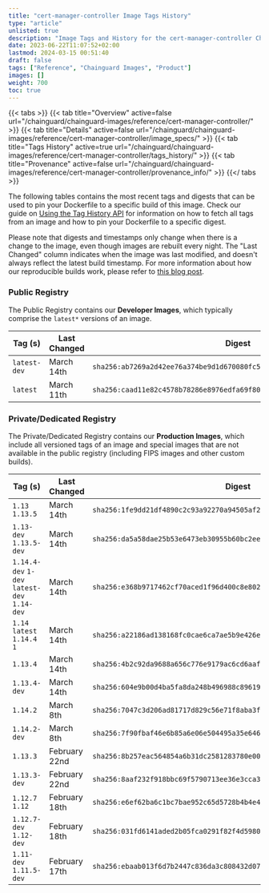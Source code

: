 ```yaml
---
title: "cert-manager-controller Image Tags History"
type: "article"
unlisted: true
description: "Image Tags and History for the cert-manager-controller Chainguard Image"
date: 2023-06-22T11:07:52+02:00
lastmod: 2024-03-15 00:51:40
draft: false
tags: ["Reference", "Chainguard Images", "Product"]
images: []
weight: 700
toc: true
---
```


{{< tabs >}}
{{< tab title="Overview" active=false url="/chainguard/chainguard-images/reference/cert-manager-controller/" >}}
{{< tab title="Details" active=false url="/chainguard/chainguard-images/reference/cert-manager-controller/image_specs/" >}}
{{< tab title="Tags History" active=true url="/chainguard/chainguard-images/reference/cert-manager-controller/tags_history/" >}}
{{< tab title="Provenance" active=false url="/chainguard/chainguard-images/reference/cert-manager-controller/provenance_info/" >}}
{{</ tabs >}}

The following tables contains the most recent tags and digests that can be used to pin your Dockerfile to a specific build of this image. Check our guide on [Using the Tag History API](/chainguard/chainguard-images/using-the-tag-history-api/) for information on how to fetch all tags from an image and how to pin your Dockerfile to a specific digest.

Please note that digests and timestamps only change when there is a change to the image, even though images are rebuilt every night. The "Last Changed" column indicates when the image was last modified, and doesn't always reflect the latest build timestamp. For more information about how our reproducible builds work, please refer to [this blog post](https://www.chainguard.dev/unchained/reproducing-chainguards-reproducible-image-builds).

### Public Registry
The Public Registry contains our **Developer Images**, which typically comprise the `latest*` versions of an image.

| Tag (s)       | Last Changed | Digest                                                                    |
|---------------|--------------|---------------------------------------------------------------------------|
|  `latest-dev` | March 14th   | `sha256:ab7269a2d42ee76a374be9d1d670080fc5e7b0820ae39c732006f4b293d7444e` |
|  `latest`     | March 11th   | `sha256:caad11e82c4578b78286e8976edfa69f800a5110bc5144ad80e703825ea2ed78` |


### Private/Dedicated Registry
The Private/Dedicated Registry contains our **Production Images**, which include all versioned tags of an image and special images that are not available in the public registry (including FIPS images and other custom builds).

| Tag (s)                                       | Last Changed  | Digest                                                                    |
|-----------------------------------------------|---------------|---------------------------------------------------------------------------|
|  `1.13` `1.13.5`                              | March 14th    | `sha256:1fe9dd21df4890c2c93a92270a94505af221cc109c7c6111258e5bfbfce15128` |
|  `1.13-dev` `1.13.5-dev`                      | March 14th    | `sha256:da5a58dae25b53e6473eb30955b60bc2ee9f90b33c0e7ed179972be8f50a597c` |
|  `1.14.4-dev` `1-dev` `latest-dev` `1.14-dev` | March 14th    | `sha256:e368b9717462cf70aced1f96d400c8e8021eb714059c48dca6c4a38ab1980419` |
|  `1.14` `latest` `1.14.4` `1`                 | March 14th    | `sha256:a22186ad138168fc0cae6ca7ae5b9e426e204595bc1a9b080c6d70cf77378e07` |
|  `1.13.4`                                     | March 14th    | `sha256:4b2c92da9688a656c776e9179ac6cd6aaf64e5828c516642306e31a895c292b6` |
|  `1.13.4-dev`                                 | March 14th    | `sha256:604e9b00d4ba5fa8da248b496988c896193ae04d74ba2424d6ce6de0eaa9aeda` |
|  `1.14.2`                                     | March 8th     | `sha256:7047c3d206ad81717d829c56e71f8aba3f9f2cb446f71d128a714dd67c0a58b3` |
|  `1.14.2-dev`                                 | March 8th     | `sha256:7f90fbaf46e6b85a6e06e504495a35e646164bbf0b8b582242270b8eb610b20a` |
|  `1.13.3`                                     | February 22nd | `sha256:8b257eac564854a6b31dc2581283780e005d0c528483b3018c1a4bf03b344b57` |
|  `1.13.3-dev`                                 | February 22nd | `sha256:8aaf232f918bbc69f5790713ee36e3cca334c236c3a2aec39daee9a6ed756be7` |
|  `1.12.7` `1.12`                              | February 18th | `sha256:e6ef62ba6c1bc7bae952c65d5728b4b4e48ab0ccaa8daf4cc3766ae632488e6a` |
|  `1.12.7-dev` `1.12-dev`                      | February 18th | `sha256:031fd6141aded2b05fca0291f82f4d5980eb26e83c3d21afbf4067b9f4ff74e8` |
|  `1.11-dev` `1.11.5-dev`                      | February 17th | `sha256:ebaab013f6d7b2447c836da3c808432d07f5a13b93db3103247d85f5d356ff2c` |

